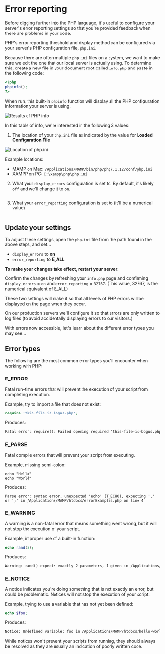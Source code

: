 # Error reporting

Before digging further into the PHP language, it's useful to configure your server's error reporting settings so that you're provided feedback when there are problems in your code.

PHP's error reporting threshold and display method can be configured via your server's PHP configuration file, `php.ini`.

Because there are often multiple `php.ini` files on a system, we want to make sure we edit the one that our local server is actually using. To determine this, create a new file in your document root called `info.php` and paste in the following code:

```php
<?php
phpinfo();
?>
```

When run, this built-in `phpinfo` function will display all the PHP configuration information your server is using.

<img src='https://s3.amazonaws.com/making-the-internet/php-local-phpinfo@2x.png' style='max-width:852px;' alt='Results of PHP info'>

In this table of info, we're interested in the following 3 values:

1. The location of your `php.ini` file as indicated by the value for **Loaded Configuration File**

<img src='https://s3.amazonaws.com/making-the-internet/php-php-info-ini-location@2x.png' style='max-width:1004px;' alt='Location of php.ini'>

Example locations:

* MAMP on Mac: `/Applications/MAMP/bin/php/php7.1.12/conf/php.ini`
* XAMPP on PC: `C:\xampp\php\php.ini`

2. What your `display_errors` configuration is set to. By default, it's likely `off` and we'll change it to `on`.

<img src='https://s3.amazonaws.com/making-the-internet/php-php-info-display_errors@2x.png' style='max-width:700px;' alt=''>

3. What your `error_reporting` configuration is set to (it'll be a numerical value)

<img src='https://s3.amazonaws.com/making-the-internet/php-php-info-error_reporting@2x.png' style='max-width:700px;' alt=''>

## Update your settings

To adjust these settings, open the `php.ini` file from the path found in the above steps, and set...

* `display_errors` to **on**
* `error_reporting` to **E_ALL**

**To make your changes take effect, restart your server**.

Confirm the changes by refreshing your `info.php` page and confirming `display_errors` = `on` and `error_reporting` = `32767`. (This value, 32767, is the numerical equivalent of E_ALL)

These two settings will make it so that all levels of PHP errors will be displayed on the page when they occur.

On our production servers we'll configure it so that errors are only written to log files (to avoid accidentally displaying errors to our visitors.)

With errors now accessible, let's learn about the different error types you may see...

## Error types

The following are the most common error types you'll encounter when working with PHP:

### E_ERROR

Fatal run-time errors that will prevent the execution of your script from completing execution.

Example, try to import a file that does not exist:

```php
require 'this-file-is-bogus.php';
```

Produces:

```xml
Fatal error: require(): Failed opening required 'this-file-is-bogus.php' (include_path='.:/Applications/MAMP/bin/php/php7.1.0/lib/php') in /Applications/MAMP/htdocs/hello-world/errorExamples.php on line 3
```

### E_PARSE

Fatal compile errors that will prevent your script from executing.

Example, missing semi-colon:

```
echo "Hello"
echo "World"
```

Produces:

```
Parse error: syntax error, unexpected 'echo' (T_ECHO), expecting ',' or ';' in /Applications/MAMP/htdocs/errorExamples.php on line 4
```

### E_WARNING

A warning is a non-fatal error that means something went wrong, but it will not stop the execution of your script.

Example, improper use of a built-in function:

```php
echo rand(5);
```

Produces:

```xml
Warning: rand() expects exactly 2 parameters, 1 given in /Applications/MAMP/htdocs/hello-world/errorExamples.php on line 3
```

### E_NOTICE

A notice indicates you're doing something that is not exactly an error, but could be problematic. Notices will not stop the execution of your script.

Example, trying to use a variable that has not yet been defined:

```php
echo $foo;
```

Produces:

```xml
Notice: Undefined variable: foo in /Applications/MAMP/htdocs/hello-world/errorExamples.php on line 3
```

While notices won't prevent your scripts from running, they should always be resolved as they are usually an indication of poorly written code.
